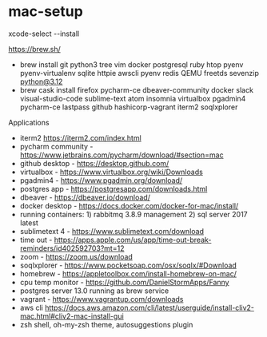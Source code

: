 # mac-setup

xcode-select --install

https://brew.sh/
- brew install git python3 tree vim docker postgresql ruby htop pyenv pyenv-virtualenv sqlite
                    httpie awscli pyenv redis QEMU freetds sevenzip python@3.12
- brew cask install firefox pycharm-ce dbeaver-community docker slack visual-studio-code
                  sublime-text atom insomnia virtualbox pgadmin4 pycharm-ce lastpass github
                  hashicorp-vagrant iterm2 soqlxplorer

Applications
- iterm2 https://iterm2.com/index.html
- pycharm community - https://www.jetbrains.com/pycharm/download/#section=mac
- github desktop - https://desktop.github.com/
- virtualbox - https://www.virtualbox.org/wiki/Downloads
- pgadmin4 - https://www.pgadmin.org/download/
- postgres app - https://postgresapp.com/downloads.html
- dbeaver - https://dbeaver.io/download/
- docker desktop - https://docs.docker.com/docker-for-mac/install/
- running containers: 1) rabbitmq 3.8.9 management 2) sql server 2017 latest   
- sublimetext 4 - https://www.sublimetext.com/download
- time out - https://apps.apple.com/us/app/time-out-break-reminders/id402592703?mt=12
- zoom - https://zoom.us/download
- soqlxplorer - https://www.pocketsoap.com/osx/soqlx/#Download
- homebrew - https://appletoolbox.com/install-homebrew-on-mac/
- cpu temp monitor - https://github.com/DanielStormApps/Fanny
- postgres server 13.0 running as brew service
- vagrant - https://www.vagrantup.com/downloads
- aws cli https://docs.aws.amazon.com/cli/latest/userguide/install-cliv2-mac.html#cliv2-mac-install-gui
- zsh shell, oh-my-zsh theme, autosuggestions plugin
